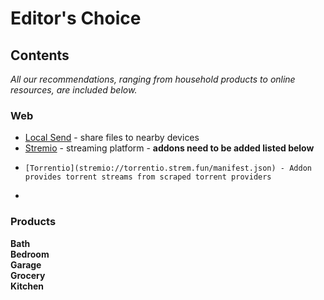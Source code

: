 # Editor's Choice

## Contents

*All our recommendations, ranging from household products to online resources, are included below.*

### Web
- [Local Send](https://localsend.org/) - share files to nearby devices
- [Stremio](https://www.stremio.com/) - streaming platform - **addons need to be added listed below**
-     [Torrentio](stremio://torrentio.strem.fun/manifest.json) - Addon provides torrent streams from scraped torrent providers
-     
### Products

**Bath**  
**Bedroom**  
**Garage**  
**Grocery**  
**Kitchen**  

